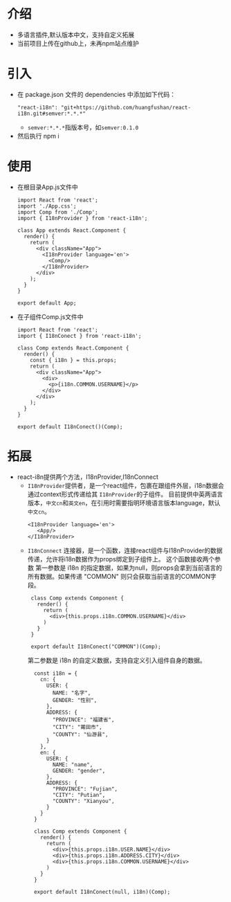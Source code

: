 # 介绍
* 多语言插件,默认版本中文，支持自定义拓展
* 当前项目上传在github上，未再npm站点维护

# 引入
* 在 package.json 文件的 dependencies 中添加如下代码：
  ```
  "react-i18n": "git+https://github.com/huangfushan/react-i18n.git#semver:*.*.*"
  ```
  * `semver:*.*.*`指版本号，如`semver:0.1.0`
* 然后执行 npm i

# 使用
* 在根目录App.js文件中
  ```
  import React from 'react';
  import './App.css';
  import Comp from './Comp';
  import { I18nProvider } from 'react-i18n';

  class App extends React.Component {
    render() {
      return (
        <div className="App">
          <I18nProvider language='en'>
            <Comp/>
          </I18nProvider>
        </div>
      );
    }
  }

  export default App;

  ```
* 在子组件Comp.js文件中
  ```
  import React from 'react';
  import { I18nConect } from 'react-i18n';

  class Comp extends React.Component {
    render() {
      const { i18n } = this.props;
      return (
        <div className="App">
          <div>
            <p>{i18n.COMMON.USERNAME}</p>
          </div>
        </div>
      );
    }
  }

  export default I18nConect()(Comp);
  ```

# 拓展
  * react-i8n提供两个方法，I18nProvider,I18nConnect
    * `I18nProvider`提供者，是一个react组件，包裹在跟组件外层，i18n数据会通过context形式传递给其 `I18nProvider`的子组件。
      目前提供中英两语言版本，`中文cn`和`英文en`，在引用时需要指明环境语言版本language，默认`中文cn`。
      ```
      <I18nProvider language='en'>
         <App/>
      </I18nProvider>
      ```
    * `I18nConnect` 连接器，是一个函数，连接react组件与I18nProvider的数据传递，允许将i18n数据作为props绑定到子组件上。
      这个函数接收两个参数
      第一参数是 i18n 的指定数据，如果为null，则props会拿到当前语言的所有数据。如果传递 "COMMON" 则只会获取当前语言的COMMON字段。
       ```
        class Comp extends Component {
          render() {
            return (
              <div>{this.props.i18n.COMMON.USERNAME}</div>
            )
          }
        }

        export default I18nConect("COMMON")(Comp);
      ```
      第二参数是 i18n 的自定义数据，支持自定义引入组件自身的数据。
      ```
        const i18n = {
          cn: {
            USER: {
              NAME: "名字",
              GENDER: "性别",
            },
            ADDRESS: {
              "PROVINCE": "福建省",
              "CITY": "莆田市",
              "COUNTY": "仙游县",
            }
          },
          en: {
            USER: {
              NAME: "name",
              GENDER: "gender",
            },
            ADDRESS: {
              "PROVINCE": "Fujian",
              "CITY": "Putian",
              "COUNTY": "Xianyou",
            }
          }
        }

        class Comp extends Component {
          render() {
            return (
              <div>{this.props.i18n.USER.NAME}</div>
              <div>{this.props.i18n.ADDRESS.CITY}</div>
              <div>{this.props.i18n.COMMON.USERNAME}</div>
            )
          }
        }

        export default I18nConect(null, i18n)(Comp);
      ```
